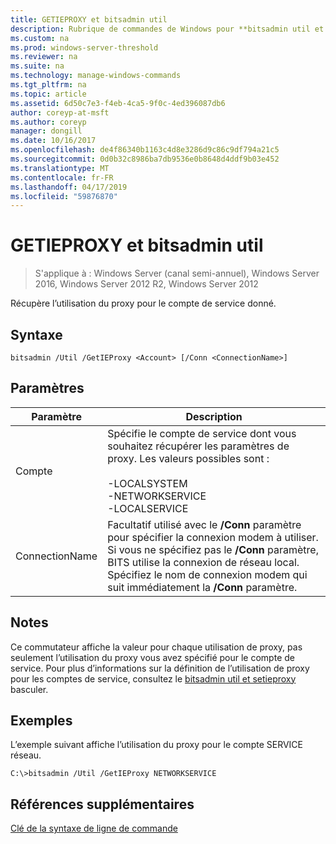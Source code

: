 ```yaml
---
title: GETIEPROXY et bitsadmin util
description: Rubrique de commandes de Windows pour **bitsadmin util et getieproxy** -récupère l’utilisation du proxy pour le compte de service donné.
ms.custom: na
ms.prod: windows-server-threshold
ms.reviewer: na
ms.suite: na
ms.technology: manage-windows-commands
ms.tgt_pltfrm: na
ms.topic: article
ms.assetid: 6d50c7e3-f4eb-4ca5-9f0c-4ed396087db6
author: coreyp-at-msft
ms.author: coreyp
manager: dongill
ms.date: 10/16/2017
ms.openlocfilehash: de4f86340b1163c4d8e3286d9c86c9df794a21c5
ms.sourcegitcommit: 0d0b32c8986ba7db9536e0b8648d4ddf9b03e452
ms.translationtype: MT
ms.contentlocale: fr-FR
ms.lasthandoff: 04/17/2019
ms.locfileid: "59876870"
---
```

# <a name="bitsadmin-util-and-getieproxy"></a>GETIEPROXY et bitsadmin util

> S'applique à : Windows Server (canal semi-annuel), Windows Server 2016, Windows Server 2012 R2, Windows Server 2012

Récupère l’utilisation du proxy pour le compte de service donné.

## <a name="syntax"></a>Syntaxe

```
bitsadmin /Util /GetIEProxy <Account> [/Conn <ConnectionName>]
```

## <a name="parameters"></a>Paramètres

|Paramètre|Description|
|-------|--------|
|Compte|Spécifie le compte de service dont vous souhaitez récupérer les paramètres de proxy. Les valeurs possibles sont :<br /><br />-LOCALSYSTEM<br />-NETWORKSERVICE<br />-LOCALSERVICE|
|ConnectionName|Facultatif utilisé avec le **/Conn** paramètre pour spécifier la connexion modem à utiliser. Si vous ne spécifiez pas le **/Conn** paramètre, BITS utilise la connexion de réseau local. Spécifiez le nom de connexion modem qui suit immédiatement la **/Conn** paramètre.|

## <a name="remarks"></a>Notes

Ce commutateur affiche la valeur pour chaque utilisation de proxy, pas seulement l’utilisation du proxy vous avez spécifié pour le compte de service. Pour plus d’informations sur la définition de l’utilisation de proxy pour les comptes de service, consultez le [bitsadmin util et setieproxy](bitsadmin-util-and-setieproxy.md) basculer.

## <a name="BKMK_examples"></a>Exemples

L’exemple suivant affiche l’utilisation du proxy pour le compte SERVICE réseau.

```
C:\>bitsadmin /Util /GetIEProxy NETWORKSERVICE
```

## <a name="additional-references"></a>Références supplémentaires

[Clé de la syntaxe de ligne de commande](command-line-syntax-key.md)
